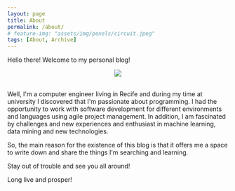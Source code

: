 ```yaml
---
layout: page
title: About
permalink: /about/
# feature-img: "assets/img/pexels/circuit.jpeg"
tags: [About, Archive]
---
```


Hello there! Welcome to my personal blog!

<div style="text-align:center"><img src="https://media.giphy.com/media/3ornk57KwDXf81rjWM/giphy.gif" /></div>
<br>


Well, I'm a computer engineer living in Recife and during my time at university I discovered that I'm passionate about programming. I had the opportunity to work with software development for different environments and languages using agile project management. In addition, I am fascinated by challenges and new experiences and enthusiast in machine learning, data mining and new technologies. 

So, the main reason for the existence of this blog is that it offers me a space to write down and share the things I'm searching and learning. 

<!-- Besides that what I can say about me is that I'm crazy about movies! Especially during the Oscar period, when I try to watch all the nominees. I also love read book, playing video games and board games like Carcassone, Splendor and Jaipur. -->

Stay out of trouble and see you all around!

Long live and prosper!
